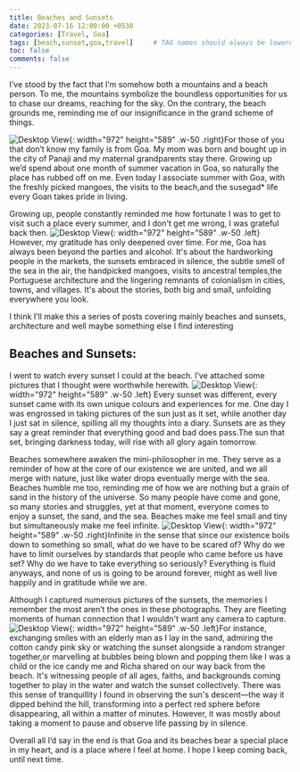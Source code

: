 ```yaml
---
title: Beaches and Sunsets
date: 2023-07-16 12:00:00 +0530
categories: [Travel, Goa]
tags: [beach,sunset,goa,travel]     # TAG names should always be lowercase
toc: false 
comments: false 
---
```



I’ve stood by the fact that I’m somehow both a mountains and a beach person. To me, the mountains symbolize the boundless opportunities for us to chase our dreams, reaching for the sky. On the contrary, the beach grounds me, reminding me of our insignificance in the grand scheme of things. 


![Desktop View](../../assets/img/post1/img1.jpg){: width="972" height="589" .w-50 .right}For those of you that don’t know my family is from Goa. My mom was born and bought up in the city of Panaji and my maternal grandparents stay there. Growing up we’d spend about one month of summer vacation in Goa, so naturally the place has rubbed off on me. Even today I associate summer with Goa, with the freshly picked mangoes, the visits to the beach,and the susegad* life every Goan takes pride in living. 

Growing up, people constantly reminded me how fortunate I was to get to visit such a place every summer, and I don't get me wrong, I was grateful back then. ![Desktop View](../../assets/img/post1/img2.JPG){: width="972" height="589" .w-50 .left} However, my gratitude has only deepened over time. For me, Goa has always been beyond the parties and alcohol. It's about the hardworking people in the markets, the sunsets embraced in silence, the subtle smell of the sea in the air, the handpicked mangoes, visits to ancestral temples,the Portuguese architecture and the lingering remnants of colonialism in cities, towns, and villages. It's about the stories, both big and small, unfolding everywhere you look. 

I think I’ll make this a series of posts covering mainly beaches and sunsets, architecture and well maybe something else I find interesting

## Beaches and Sunsets: 



I went to watch every sunset I could at the beach. I’ve attached some pictures that I thought were worthwhile herewith.
![Desktop View](../../assets/img/post1/img4.JPG){: width="972" height="589" .w-50 .left} Every sunset was different, every sunset came with its own unique colours and experiences for me. One day I was engrossed in taking pictures of the sun just as it set, while another day I just sat in silence, spilling all my thoughts into a diary. Sunsets are as they say a great reminder that everything good and bad does pass.The sun that set, bringing darkness today, will rise with all glory again tomorrow.


Beaches somewhere awaken the mini-philosopher in me. They serve as a reminder of how at the core of our existence we are united, and we all merge with nature, just like water drops eventually merge with the sea. Beaches humble me too, reminding me of how we are nothing but a grain of sand in the history of the universe. So many people have come and gone, so many stories and struggles, yet at that moment, everyone comes to enjoy a sunset, the sand, and the sea. Beaches make me feel small and tiny but simultaneously make me feel infinite. ![Desktop View](../../assets/img/post1/img3.JPG){: width="972" height="589" .w-50 .right}Infinite in the sense that since our existence boils down to something so small, what do we have to be scared of? Why do we have to limit ourselves by standards that people who came before us have set? Why do we have to take everything so seriously? Everything is fluid anyways, and none of us is going to be around forever, might as well live happily and in gratitude while we are. 

Although I captured numerous pictures of the sunsets, the memories I remember the most aren’t the ones in these photographs. They are fleeting moments of human connection that I wouldn't want any camera to capture. ![Desktop View](../../assets/img/post1/img5.JPG){: width="972" height="589" .w-50 .left}For instance, exchanging smiles with an elderly man as I lay in the sand, admiring the cotton candy pink sky or watching the sunset alongside a random stranger together,or marvelling at bubbles being blown and popping them like I was a child or the ice candy me and Richa shared on our way back from the beach. It's witnessing people of all ages, faiths, and backgrounds coming together to play in the water and watch the sunset collectively. There was this sense of tranquillity I found in observing the sun's descent—the way it dipped behind the hill, transforming into a perfect red sphere before disappearing, all within a matter of minutes. However, it was mostly about taking a moment to pause and observe life passing by in silence.

Overall all I’d say in the end is that Goa and its beaches bear a special place in my heart, and is a place where I feel at home. I hope I keep coming back, until next time. 




